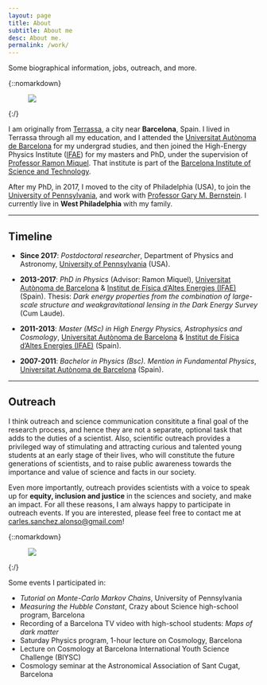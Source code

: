 ```yaml
---
layout: page
title: About
subtitle: About me
desc: About me.
permalink: /work/
---
```


<div class="pretty-links">

<div class="lead lead-about"> Some biographical information, jobs, outreach, and more. 
</div>

{::nomarkdown}
<figure class="site-profile2">
    <img src="{{ site.baseurl }}/assets/img/terrassa.jpeg">
</figure>
{:/}

I am originally from [Terrassa](https://en.wikipedia.org/wiki/Terrassa), a city near **Barcelona**, Spain. I lived in Terrassa through all my education, and I attended the [Universitat Autònoma de Barcelona](https://www.uab.cat) for my undergrad studies, and then joined the High-Energy Physics Institute ([IFAE](http://www.ifae.es/eng/)) for my masters and PhD, under the supervision of [Professor Ramon Miquel](https://www.icrea.cat/Web/ScientificStaff/ramon-miquel-pascual-389). That institute is part of the [Barcelona Institute of Science and Technology](https://bist.eu). 

After my PhD, in 2017, I moved to the city of Philadelphia (USA), to join the [University of Pennsylvania](https://en.wikipedia.org/wiki/University_of_Pennsylvania), and work with [Professor Gary M. Bernstein](https://web.sas.upenn.edu/garyb/). I currently live in **West Philadelphia** with my family. 

---

## Timeline

- **Since 2017**: *Postdoctoral researcher*, Department of Physics and Astronomy, [University of Pennsylvania](https://www.upenn.edu) (USA).

- **2013-2017**: *PhD in Physics* (Advisor: Ramon Miquel), [Universitat Autònoma de Barcelona](https://www.uab.cat) & [Institut de Física d’Altes Energies (IFAE)](http://www.ifae.es/eng/) (Spain). Thesis: *Dark energy properties from the combination of large-scale structure and weakgravitational lensing in the Dark Energy Survey* (Cum Laude).

- **2011-2013**: *Master (MSc) in High Energy Physics, Astrophysics and Cosmology*, [Universitat Autònoma de Barcelona](https://www.uab.cat) & [Institut de Física d’Altes Energies (IFAE)](http://www.ifae.es/eng/) (Spain).

- **2007-2011**: *Bachelor in Physics (Bsc). Mention in Fundamental Physics*, [Universitat Autònoma de Barcelona](https://www.uab.cat) (Spain).

---

## Outreach

I think outreach and science communication consititute a final goal of the research process, and hence they are not a separate, optional task that adds to the duties of a scientist. Also, scientific outreach provides a privileged way of stimulating and attracting curious and talented young students at an early stage of their lives, who will constitute the future generations of scientists, and to raise public awareness towards the importance and value of science and facts in our society. 

Even more importantly, outreach provides scientists with a voice to speak up for **equity, inclusion and justice** in the sciences and society, and make an impact. For all these reasons, I am always happy to participate in outreach events. If you are interested, please feel free to contact me at <a href="mailto:carles.sanchez.alonso@gmail.com">carles.sanchez.alonso@gmail.com</a>!

{::nomarkdown}
<figure class="site-profile2">
    <img src="{{ site.baseurl }}/assets/img/talk.jpg">
</figure>
{:/}

Some events I participated in:

- *Tutorial on Monte-Carlo Markov Chains*, University of Pennsylvania
- *Measuring the Hubble Constant*, Crazy about Science high-school program, Barcelona
- Recording of a Barcelona TV video with high-school students: *Maps of dark matter*
- Saturday Physics program, 1-hour lecture on Cosmology, Barcelona
- Lecture on Cosmology at Barcelona International Youth Science Challenge (BIYSC)
- Cosmology seminar at the Astronomical Association of Sant Cugat, Barcelona


